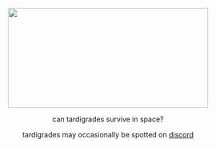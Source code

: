 <p align="center">
<img width="400" height="200" src="https://user-images.githubusercontent.com/159073/182078798-84b8a447-0ac9-4134-a26d-48457b1ef7bc.jpg" />
</p>
<p align="center">
can tardigrades survive in space?
</p>
<p align="center">
tardigrades may occasionally be spotted on <a href="https://discord.gg/KsBnJJ6T">discord</a>
</p>
